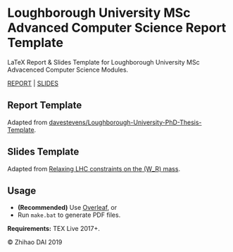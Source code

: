 # Loughborough University MSc Advanced Computer Science Report Template

LaTeX Report & Slides Template for Loughborough University MSc Advacenced Computer Science Modules.

[REPORT](report)
|
[SLIDES](slides)

## Report Template

Adapted from [davestevens/Loughborough-University-PhD-Thesis-Template](https://github.com/davestevens/Loughborough-University-PhD-Thesis-Template).

## Slides Template

Adapted from [Relaxing LHC constraints on the \(W_R\) mass](https://www.overleaf.com/articles/relaxing-lhc-constraints-on-the-slash-w-r-slash-mass/mdxbfnskprgm).

## Usage

- **(Recommended)** Use [Overleaf](https://www.overleaf.com), or
- Run `make.bat` to generate PDF files.


**Requirements:** TEX Live 2017+.



© Zhihao DAI 2019

